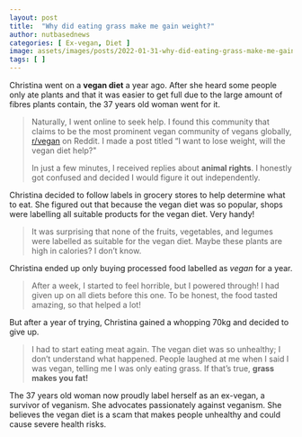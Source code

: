 ```yaml
---
layout: post
title:  "Why did eating grass make me gain weight?"
author: nutbasednews
categories: [ Ex-vegan, Diet ]
image: assets/images/posts/2022-01-31-why-did-eating-grass-make-me-gain-weight/0.png
tags: [ ]
---
```


Christina went on a **vegan diet** a year ago. After she heard some people only ate plants and that it was easier to get full due to the large amount of fibres plants contain, the 37 years old woman went for it.

> Naturally, I went online to seek help. I found this community that claims to be the most prominent vegan community of vegans globally, [r/vegan](https://reddit.com/r/vegan) on Reddit. I made a post titled “I want to lose weight, will the vegan diet help?"
>
> In just a few minutes, I received replies about **animal rights**. I honestly got confused and decided I would figure it out independently.

Christina decided to follow labels in grocery stores to help determine what to eat. She figured out that because the vegan diet was so popular, shops were labelling all suitable products for the vegan diet. Very handy!

> It was surprising that none of the fruits, vegetables, and legumes were labelled as suitable for the vegan diet. Maybe these plants are high in calories? I don’t know.

Christina ended up only buying processed food labelled as _vegan_ for a year.

> After a week, I started to feel horrible, but I powered through! I had given up on all diets before this one. To be honest, the food tasted amazing, so that helped a lot!

But after a year of trying, Christina gained a whopping 70kg and decided to give up.

> I had to start eating meat again. The vegan diet was so unhealthy; I don’t understand what happened. People laughed at me when I said I was vegan, telling me I was only eating grass. If that’s true, **grass makes you fat!**

The 37 years old woman now proudly label herself as an ex-vegan, a survivor of veganism. She advocates passionately against veganism. She believes the vegan diet is a scam that makes people unhealthy and could cause severe health risks.
